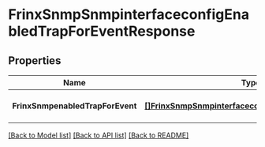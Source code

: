 # FrinxSnmpSnmpinterfaceconfigEnabledTrapForEventResponse

## Properties
Name | Type | Description | Notes
------------ | ------------- | ------------- | -------------
**FrinxSnmpenabledTrapForEvent** | [**[]FrinxSnmpSnmpinterfaceconfigEnabledTrapForEvent**](frinx.snmp.snmpinterfaceconfig.EnabledTrapForEvent.md) |  | [optional] [default to null]

[[Back to Model list]](../README.md#documentation-for-models) [[Back to API list]](../README.md#documentation-for-api-endpoints) [[Back to README]](../README.md)


